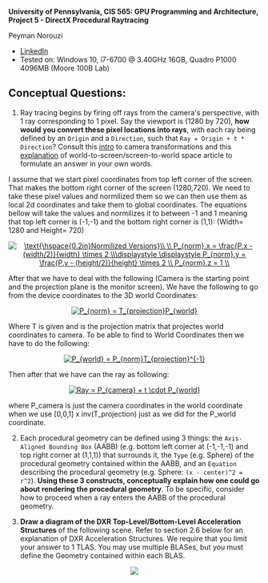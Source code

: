 **University of Pennsylvania, CIS 565: GPU Programming and Architecture,
Project 5 - DirectX Procedural Raytracing**

Peyman Norouzi
* [LinkedIn](https://www.linkedin.com/in/peymannorouzi)
* Tested on: Windows 10, i7-6700 @ 3.40GHz 16GB, Quadro P1000 4096MB (Moore 100B Lab)

## Conceptual Questions:

1. Ray tracing begins by firing off rays from the camera's perspective, with 1 ray corresponding to 1 pixel. Say the viewport is (1280 by 720), **how would you convert these pixel locations into rays**, with each ray being defined by an `Origin` and a `Direction`, such that `Ray = Origin + t * Direction`? Consult this [intro](https://www.scratchapixel.com/lessons/3d-basic-rendering/computing-pixel-coordinates-of-3d-point/mathematics-computing-2d-coordinates-of-3d-points) to camera transformations and this [explanation](http://webglfactory.blogspot.com/2011/05/how-to-convert-world-to-screen.html) of world-to-screen/screen-to-world space article to formulate an answer in your own words.

I assume that we start pixel coordinates from top left corner of the screen. That makes the bottom right corner of the screen (1280,720). We need to take these pixel values and normilized them so we can then use them as local 2d coordinates and take them to global coordinates. The equations bellow will take the values and normilizes it to between -1 and 1 meaning that top left corner is (-1,-1) and the bottom right corner is (1,1): (Width= 1280 and Height= 720)


<p align="center">
<a href="https://www.codecogs.com/eqnedit.php?latex=\text{\hspace{0.2in}Normilized&space;Versions}\\&space;\\&space;P_{norm}.x&space;=&space;\frac{P.x&space;-&space;(width/2)}{width}&space;\times&space;2&space;\\\displaystyle&space;\displaystyle&space;P_{norm}.y&space;=&space;\frac{P.y&space;-&space;(height/2)}{height}&space;\times&space;2&space;\\&space;P_{norm}.z&space;=&space;1&space;\\" target="_blank"><img src="https://latex.codecogs.com/png.latex?\text{\hspace{0.2in}Normilized&space;Versions}\\&space;\\&space;P_{norm}.x&space;=&space;\frac{P.x&space;-&space;(width/2)}{width}&space;\times&space;2&space;\\\displaystyle&space;\displaystyle&space;P_{norm}.y&space;=&space;\frac{P.y&space;-&space;(height/2)}{height}&space;\times&space;2&space;\\&space;P_{norm}.z&space;=&space;1&space;\\" title="\text{\hspace{0.2in}Normilized Versions}\\ \\ P_{norm}.x = \frac{P.x - (width/2)}{width} \times 2 \\\displaystyle \displaystyle P_{norm}.y = \frac{P.y - (height/2)}{height} \times 2 \\ P_{norm}.z = 1 \\" /></a>
  </p>


After that we have to deal with the following (Camera is the starting point and the projection plane is the monitor screen). We have the following to go from the device coordinates to the 3D world Coordinates:

<p align="center">
<a href="https://www.codecogs.com/eqnedit.php?latex=P_{norm}&space;=&space;T_{projection}P_{world}" target="_blank"><img src="https://latex.codecogs.com/png.latex?P_{norm}&space;=&space;T_{projection}P_{world}" title="P_{norm} = T_{projection}P_{world}" /></a></p>

Where T is given and is the projection matrix that projectes world coordinates to camera. To be able to find to World Coordinates then we have to do the following:

<p align="center">
<a href="https://www.codecogs.com/eqnedit.php?latex=P_{world}&space;=&space;P_{norm}T_{projection}^{-1}" target="_blank"><img src="https://latex.codecogs.com/png.latex?P_{world}&space;=&space;P_{norm}T_{projection}^{-1}" title="P_{world} = P_{norm}T_{projection}^{-1}" /></a></p>

Then after that we have can the ray as following:

<p align="center">
<a href="https://www.codecogs.com/eqnedit.php?latex=Ray&space;=&space;P_{camera}&space;&plus;&space;t&space;\cdot&space;P_{world}" target="_blank"><img src="https://latex.codecogs.com/png.latex?Ray&space;=&space;P_{camera}&space;&plus;&space;t&space;\cdot&space;P_{world}" title="Ray = P_{camera} + t \cdot P_{world}" /></a></p>

where P_camera is just the camera coordinates in the world coordinate when we use [0,0,1] x inv(T_projection) just as we did for the P_world coordinate.

2. Each procedural geometry can be defined using 3 things: the `Axis-Aligned Bounding Box` (AABB) (e.g. bottom left corner at (-1,-1,-1) and top right corner at (1,1,1)) that surrounds it, the `Type` (e.g. Sphere) of the procedural geometry contained within the AABB, and an `Equation` describing the procedural geometry (e.g. Sphere: `(x - center)^2 = r^2`). **Using these 3 constructs, conceptually explain how one could go about rendering the procedural geometry**. To be specific, consider how to proceed when a ray enters the AABB of the procedural geometry.


3. **Draw a diagram of the DXR Top-Level/Bottom-Level Acceleration Structures** of the following scene. Refer to section 2.6 below for an explanation of DXR Acceleration Structures. We require that you limit your answer to 1 TLAS. You may use multiple BLASes, but you must define the Geometry contained within each BLAS.


<p align="center">
  <img src="https://github.com/CIS565-Fall-2019/Project5-DirectX-Procedural-Raytracing/blob/master/images/scene.png">
</p>


